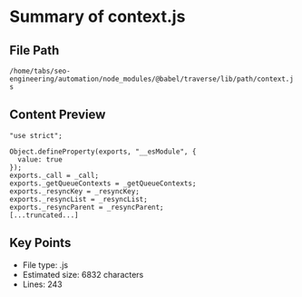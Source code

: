 # Summary of context.js
  
## File Path
`/home/tabs/seo-engineering/automation/node_modules/@babel/traverse/lib/path/context.js`

## Content Preview
```
"use strict";

Object.defineProperty(exports, "__esModule", {
  value: true
});
exports._call = _call;
exports._getQueueContexts = _getQueueContexts;
exports._resyncKey = _resyncKey;
exports._resyncList = _resyncList;
exports._resyncParent = _resyncParent;
[...truncated...]
```

## Key Points
- File type: .js
- Estimated size: 6832 characters
- Lines: 243
